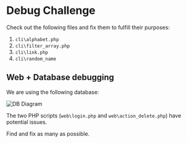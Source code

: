 # Debug Challenge

Check out the following files and fix them to fulfill their purposes:

1. `cli\alphabet.php`
2. `cli\filter_array.php`
3. `cli\link.php`
4. `cli\random_name`

## Web + Database debugging

We are using the following database:

![DB Diagram](diagram.png)

<!--
https://dbdiagram.io/

Table users {
  id int [pk,increment]
  username varchar
  password varchar
}
Table questions {
  id int [pk, increment] // auto-increment
  owner_id int
  topic varchar
  content varchar
}
Ref: questions.owner_id > users.id

-->

The two PHP scripts (`web\login.php` and `web\action_delete.php`) have potential issues.

Find and fix as many as possible.
